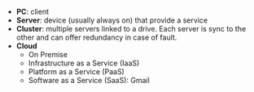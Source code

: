 - **PC**: client
- **Server**: device (usually always on) that provide a service
- **Cluster**: multiple servers linked to a drive. Each server is sync to the other and can offer redundancy in case of fault.
- **Cloud**
	- On Premise
	- Infrastructure as a Service (IaaS)
	- Platform as a Service (PaaS)
	- Software as a Service (SaaS): Gmail
